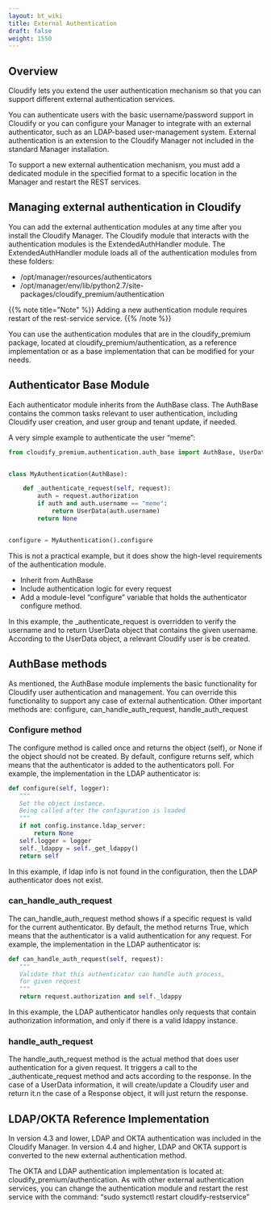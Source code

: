 ```yaml
---
layout: bt_wiki
title: External Authentication
draft: false
weight: 1550
---
```

## Overview
Cloudify lets you extend the user authentication mechanism so that you can support different external authentication services.

You can authenticate users with the basic username/password support in Cloudify or you can configure your Manager to integrate with an external authenticator, such as an LDAP-based user-management system. External authentication is an extension to the Cloudify Manager not included in the standard Manager installation.

To support a new external authentication mechanism, you must add a dedicated module in the specified format to a specific location in the Manager and restart the REST services.


## Managing external authentication in Cloudify
You can add the external authentication modules at any time after you install the Cloudify Manager. The Cloudify module that interacts with the authentication modules is the ExtendedAuthHandler module. The ExtendedAuthHandler module loads all of the authentication modules from these folders:

- /opt/manager/resources/authenticators
- /opt/manager/env/lib/python2.7/site-packages/cloudify_premium/authentication

{{% note title="Note" %}} Adding a new authentication module requires restart of the rest-service service. {{% /note %}}

You can use the authentication modules that are in the cloudify_premium package, located at cloudify_premium/authentication, as a reference implementation or as a base implementation that can be modified for your needs.


## Authenticator Base Module
Each authenticator module inherits from the AuthBase class. The AuthBase contains the common tasks relevant to user authentication, including Cloudify user creation, and user group and tenant update, if needed.

A very simple example to authenticate the user “meme”:

```python
from cloudify_premium.authentication.auth_base import AuthBase, UserData


class MyAuthentication(AuthBase):

    def _authenticate_request(self, request):
        auth = request.authorization
        if auth and auth.username == "meme":
            return UserData(auth.username)
        return None


configure = MyAuthentication().configure
```

This is not a practical example, but it does show the high-level requirements of the authentication module.

- Inherit from AuthBase
- Include authentication logic for every request
- Add a module-level “configure” variable that holds the authenticator configure method.

In this example, the _authenticate_request is overridden to verify the username and to return UserData object that contains the given username. According to the UserData object, a relevant Cloudify user is be created.


## AuthBase methods

As mentioned, the AuthBase module implements the basic functionality for Cloudify user authentication and management. You can override this functionality to support any case of external authentication. Other important methods are: configure, can_handle_auth_request, handle_auth_request

### Configure method

The configure method is called once and returns the object (self), or None if the object should not be created. By default, configure returns self, which means that the authenticator is added to the authenticators poll. For example, the implementation in the LDAP authenticator is:

```python
def configure(self, logger):
   """
   Set the object instance.
   Being called after the configuration is loaded
   """
   if not config.instance.ldap_server:
       return None
   self.logger = logger
   self._ldappy = self._get_ldappy()
   return self
```

In this example, if ldap info is not found in the configuration, then the LDAP authenticator does not exist.


### can_handle_auth_request

The can_handle_auth_request method shows if a specific request is valid for the current authenticator. By default, the method returns True, which means that the authenticator is a valid authentication for any request. For example, the implementation in the LDAP authenticator is:

```python
def can_handle_auth_request(self, request):
   """
   Validate that this authenticator can handle auth process,
   for given request
   """
   return request.authorization and self._ldappy
```

In this example, the LDAP authenticator handles only requests that contain authorization information, and only if there is a valid ldappy instance.


### handle_auth_request

The handle_auth_request method is the actual method that does user authentication for a given request. It triggers a call to the _authenticate_request method and acts according to the response. In the case of a UserData information, it will create/update a Cloudify user and return it.n the case of a Response object, it will just return the response.


## LDAP/OKTA Reference Implementation

In version 4.3 and lower, LDAP and OKTA authentication was included in the Cloudify Manager. In version 4.4 and higher, LDAP and OKTA support is converted to the new external authentication method.

The OKTA and LDAP authentication implementation is located at: cloudify_premium/authentication. As with other external authentication services, you can change the authentication module and restart the rest service with the command: “sudo systemctl restart cloudify-restservice”
